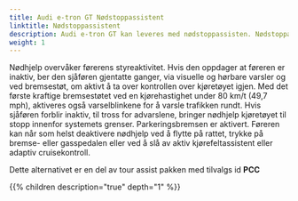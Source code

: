```yaml
---
title: Audi e-tron GT Nødstoppassistent
linktitle: Nødstoppassistent
description: Audi e-tron GT kan leveres med nødstoppassisten. Nødstoppassinten  oppdager, innenfor systemets grenser, når føreren er inaktiv. I et slikt tilfelle overtar systemet kontroll over kjøretøyet og bremser det automatisk til stillestående i sin egen kjørebane.
weight: 1
---
```


Nødhjelp overvåker førerens styreaktivitet. Hvis den oppdager at føreren er inaktiv, ber den sjåføren gjentatte ganger, via visuelle og hørbare varsler og ved bremsestøt, om aktivt å ta over kontrollen over kjøretøyet igjen. Med det første kraftige bremsestøtet ved en kjørehastighet under 80 km/t (49,7 mph), aktiveres også varselblinkene for å varsle trafikken rundt. Hvis sjåføren forblir inaktiv, til tross for advarslene, bringer nødhjelp kjøretøyet til stopp innenfor systemets grenser. Parkeringsbremsen er aktivert. Føreren kan når som helst deaktivere nødhjelp ved å flytte på rattet, trykke på bremse- eller gasspedalen eller ved å slå av aktiv kjørefeltassistent eller adaptiv cruisekontroll.

Dette alternativet er en del av tour assist pakken med tilvalgs id **PCC**

{{% children description="true" depth="1" %}}
